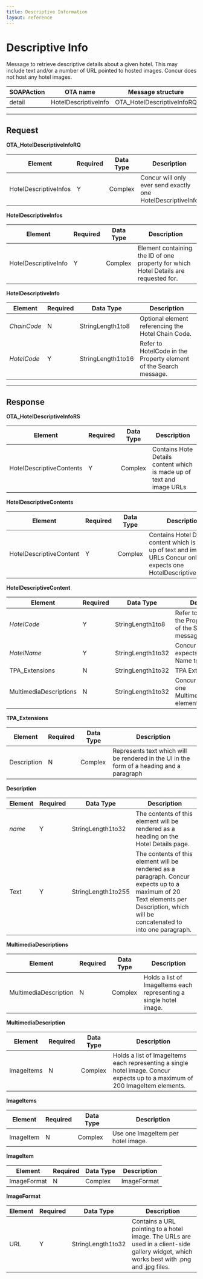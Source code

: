 ```yaml
---
title: Descriptive Information 
layout: reference
---
```



# Descriptive Info

Message to retrieve descriptive details about a given hotel. This may include text and/or a number of URL pointed to hosted images.  Concur does not host any hotel images. 

| SOAPAction | OTA name             | Message structure | 
|------------|----------------------|-------------------|
| detail     | HotelDescriptiveInfo | OTA_HotelDescriptiveInfoRQ |

---

## Request

**OTA_HotelDescriptiveInfoRQ**

| Element               | Required | Data Type | Description |
|-----------------------|----------|-----------|-------------|
| HotelDescriptiveInfos | Y        | Complex   | Concur will only ever send exactly one HotelDescriptiveInfo |


**HotelDescriptiveInfos**

| Element              | Required | Data Type | Description |
|----------------------|----------|-----------|-------------|
| HotelDescriptiveInfo | Y        | Complex   | Element containing the ID of one property for which Hotel Details are requested for. |


**HotelDescriptiveInfo**

| Element     | Required | Data Type         | Description |
|-------------|----------|-------------------|-------------|
| *ChainCode* | N        | StringLength1to8  | Optional element referencing the Hotel Chain Code. |
| *HotelCode* | Y        | StringLength1to16 | Refer to HotelCode in the Property element of the Search message. |

---


## Response


**OTA_HotelDescriptiveInfoRS**

| Element                  | Required | Data Type   | Description |
|--------------------------|----------|-------------|-------------|
| HotelDescriptiveContents | Y        | Complex     | Contains Hote Details content which is made up of text and image URLs |

**HotelDescriptiveContents**

| Element                 | Required | Data Type | Description |
|-------------------------|----------|-----------|-------------|
| HotelDescriptiveContent | Y        | Complex	 | Contains Hotel Details content which is made up of text and image URLs Concur only expects one HotelDescriptiveContent |

**HotelDescriptiveContent**

| Element                | Required | Data Type         | Description |
|------------------------|----------|-------------------|-------------|
| *HotelCode*            | Y        | StringLength1to8  | Refer to HotelCode in the Property element of the Search message. |
| *HotelName*            | Y        | StringLength1to32 | Concur always expects the Hotel Name to be provided. |
| TPA_Extensions         | N        | StringLength1to32 | TPA Extensions. |
| MultimediaDescriptions | N        | StringLength1to32 | Concur only expects one MultimediaDescription element. |

**TPA_Extensions**

| Element     | Required | Data Type | Description |
|-------------|----------|-----------|-------------|
| Description | N        | Complex   | Represents text which will be rendered in the UI in the form of a heading and a paragraph |


**Description**

| Element | Required | Data Type          | Description |
|---------|----------|--------------------|-------------|
| *name*  | Y        | StringLength1to32  | The contents of this element will be rendered as a heading on the Hotel Details page. |
| Text    | Y        | StringLength1to255 | The contents of this element will be rendered as a paragraph.  Concur expects up to a maximum of 20 Text elements per Description, which will be concatenated to into one paragraph. |


**MultimediaDescriptions**

| Element               | Required | Data Type | Description |
|-----------------------|----------|-----------|-------------|
| MultimediaDescription | N        | Complex   | Holds a list of ImageItems each representing a single hotel image. |


**MultimediaDescription**

| Element    | Required | Data Type	| Description |
|------------|----------|-----------|-------------|
| ImageItems | N        | Complex   | Holds a list of ImageItems each representing a single hotel image.  Concur expects up to a maximum of 200 ImageItem elements. |


**ImageItems**

| Element   | Required | Data Type | Description |
|-----------|----------|-----------|-------------|
| ImageItem | N        | Complex   | Use one ImageItem per hotel image. |


**ImageItem**

| Element     |	Required | Data Type | Description |
|-------------|----------|-----------|-------------|
| ImageFormat | N        | Complex	 | ImageFormat |


**ImageFormat**

| Element | Required | Data Type         | Description |
|---------|----------|-------------------|-------------|
| URL     | Y        | StringLength1to32 | Contains a URL pointing to a hotel image. The URLs are used in a client-side gallery widget, which works best with .png and .jpg files. |

